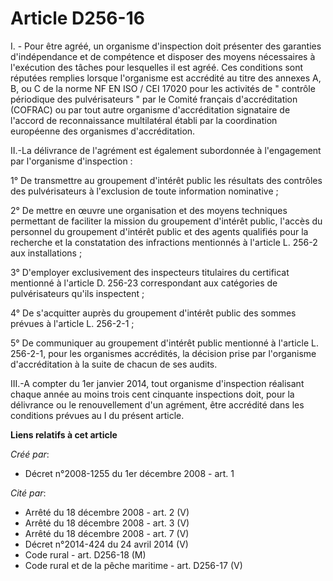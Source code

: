 # Article D256-16

I. - Pour être agréé, un organisme d'inspection doit présenter des garanties d'indépendance et de compétence et disposer des
moyens nécessaires à l'exécution des tâches pour lesquelles il est agréé. Ces conditions sont réputées remplies lorsque
l'organisme est accrédité au titre des annexes A, B, ou C de la norme NF EN ISO / CEI 17020 pour les activités de " contrôle
périodique des pulvérisateurs " par le Comité français d'accréditation (COFRAC) ou par tout autre organisme d'accréditation
signataire de l'accord de reconnaissance multilatéral établi par la coordination européenne des organismes d'accréditation. 

II.-La délivrance de l'agrément est également subordonnée à l'engagement par l'organisme d'inspection : 

1° De transmettre au groupement d'intérêt public les résultats des contrôles des pulvérisateurs à l'exclusion de toute
information nominative ; 

2° De mettre en œuvre une organisation et des moyens techniques permettant de faciliter la mission du groupement d'intérêt
public, l'accès du personnel du groupement d'intérêt public et des agents qualifiés pour la recherche et la constatation des
infractions mentionnés à l'article L. 256-2 aux installations ; 

3° D'employer exclusivement des inspecteurs titulaires du certificat mentionné à l'article D. 256-23 correspondant aux
catégories de pulvérisateurs qu'ils inspectent ; 

4° De s'acquitter auprès du groupement d'intérêt public des sommes prévues à l'article L. 256-2-1 ; 

5° De communiquer au groupement d'intérêt public mentionné à l'article L. 256-2-1, pour les organismes accrédités, la
décision prise par l'organisme d'accréditation à la suite de chacun de ses audits. 

III.-A compter du 1er janvier 2014, tout organisme d'inspection réalisant chaque année au moins trois cent cinquante
inspections doit, pour la délivrance ou le renouvellement d'un agrément, être accrédité dans les conditions prévues au I du
présent article.

**Liens relatifs à cet article**

_Créé par_:

  - Décret n°2008-1255 du 1er décembre 2008 - art. 1

_Cité par_:

  - Arrêté du 18 décembre 2008 - art. 2 (V)
  - Arrêté du 18 décembre 2008 - art. 3 (V)
  - Arrêté du 18 décembre 2008 - art. 7 (V)
  - Décret n°2014-424 du 24 avril 2014 (V)
  - Code rural - art. D256-18 (M)
  - Code rural et de la pêche maritime - art. D256-17 (V)
